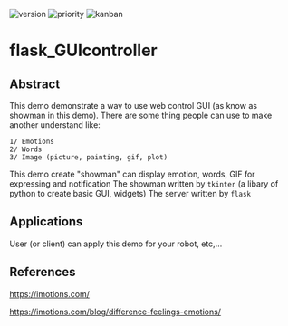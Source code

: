 ![version](https://img.shields.io/badge/version-0.1-brightgreen) 
![priority](https://img.shields.io/badge/priority-normal-lightgrey) 
![kanban](https://img.shields.io/badge/status-done-yellowgreen)

# flask_GUIcontroller

## Abstract

This demo demonstrate a way to use web control GUI (as know as showman in this demo).
There are some thing people can use to make another understand like:

	1/ Emotions
	2/ Words
	3/ Image (picture, painting, gif, plot)

This demo create "showman" can display emotion, words, GIF for expressing and notification
The showman written by `tkinter` (a libary of python to create basic GUI, widgets)
The server written by `flask`

## Applications

User (or client) can apply this demo for your robot, etc,...

## References

https://imotions.com/

https://imotions.com/blog/difference-feelings-emotions/

